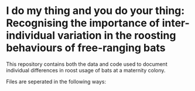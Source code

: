 # I do my thing and you do your thing: Recognising the importance of inter-individual variation in the roosting behaviours of free-ranging bats

This repository contains both the data and code used to document individual differences in roost usage of bats at a maternity colony.

Files are seperated in the following ways:


